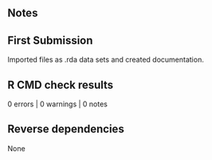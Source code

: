 ## Notes

## First Submission

  Imported files as .rda data sets and created documentation.

## R CMD check results

0 errors | 0 warnings | 0 notes

## Reverse dependencies

None
